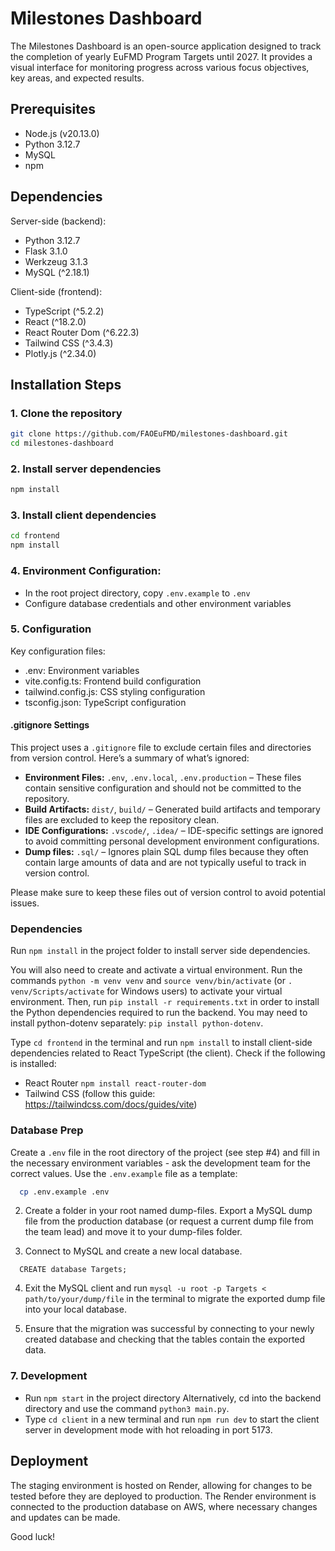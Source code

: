 # Milestones Dashboard

The Milestones Dashboard is an open-source application designed to track the completion of yearly EuFMD Program Targets until 2027. It provides a visual interface for monitoring progress across various focus objectives, key areas, and expected results.

## Prerequisites

- Node.js (v20.13.0)
- Python 3.12.7
- MySQL
- npm

## Dependencies

Server-side (backend):

- Python 3.12.7
- Flask 3.1.0
- Werkzeug 3.1.3
- MySQL (^2.18.1)

Client-side (frontend):

- TypeScript (^5.2.2)
- React (^18.2.0)
- React Router Dom (^6.22.3)
- Tailwind CSS (^3.4.3)
- Plotly.js (^2.34.0)

## Installation Steps

### 1. Clone the repository

```bash
git clone https://github.com/FAOEuFMD/milestones-dashboard.git
cd milestones-dashboard
```

### 2. Install server dependencies

```bash
npm install
```

### 3. Install client dependencies

```bash
cd frontend
npm install
```

### 4. Environment Configuration:

- In the root project directory, copy `.env.example` to `.env`
- Configure database credentials and other environment variables

### 5. Configuration

Key configuration files:

- .env: Environment variables
- vite.config.ts: Frontend build configuration
- tailwind.config.js: CSS styling configuration
- tsconfig.json: TypeScript configuration

#### .gitignore Settings

This project uses a `.gitignore` file to exclude certain files and directories from version control. Here’s a summary of what’s ignored:

- **Environment Files:** `.env`, `.env.local`, `.env.production` – These files contain sensitive configuration and should not be committed to the repository.
- **Build Artifacts:** `dist/`, `build/` – Generated build artifacts and temporary files are excluded to keep the repository clean.
- **IDE Configurations:** `.vscode/`, `.idea/` – IDE-specific settings are ignored to avoid committing personal development environment configurations.
- **Dump files:** `.sql/` – Ignores plain SQL dump files because they often contain large amounts of data and are not typically useful to track in version control.

Please make sure to keep these files out of version control to avoid potential issues.

### Dependencies

Run `npm install` in the project folder to install server side dependencies.

You will also need to create and activate a virtual environment. Run the commands `python -m venv venv` and `source venv/bin/activate` (or `. venv/Scripts/activate` for Windows users) to activate your virtual environment. Then, run `pip install -r requirements.txt` in order to install the Python dependencies required to run the backend. You may need to install python-dotenv separately: `pip install python-dotenv`.

Type `cd frontend` in the terminal and run `npm install` to install client-side dependencies related to React TypeScript (the client). Check if the following is installed:

- React Router `npm install react-router-dom`
- Tailwind CSS (follow this guide: https://tailwindcss.com/docs/guides/vite)

### Database Prep

Create a `.env` file in the root directory of the project (see step #4) and fill in the necessary environment variables - ask the development team for the correct values. Use the `.env.example` file as a template:

```sh
  cp .env.example .env
```

2. Create a folder in your root named dump-files. Export a MySQL dump file from the production database (or request a current dump file from the team lead) and move it to your dump-files folder.

3. Connect to MySQL and create a new local database.

```
  CREATE database Targets;
```


4. Exit the MySQL client and run `mysql -u root -p Targets < path/to/your/dump/file` in the terminal to migrate the exported dump file into your local database.


5. Ensure that the migration was successful by connecting to your newly created database and checking that the tables contain the exported data.

### 7. Development

- Run `npm start` in the project directory
  Alternatively, cd into the backend directory and use the command `python3 main.py`.
- Type `cd client` in a new terminal and run `npm run dev` to start the client server in development mode with hot reloading in port 5173.

## Deployment

The staging environment is hosted on Render, allowing for changes to be tested before they are deployed to production. The Render environment is connected to the production database on AWS, where necessary changes and updates can be made.

Good luck!
